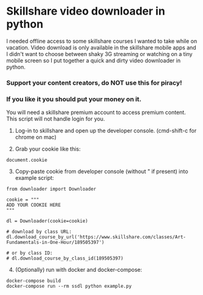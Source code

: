 # Skillshare video downloader in python

I needed offline access to some skillshare courses I wanted to take while on vacation.
Video download is only available in the skillshare mobile apps and I didn't want to
choose between shaky 3G streaming or watching on a tiny mobile screen so I put together a
quick and dirty video downloader in python.

### Support your content creators, do NOT use this for piracy!
### If you like it you should put your money on it.

You will need a skillshare premium account to access premium content.
This script will not handle login for you.

1. Log-in to skillshare and open up the developer console.
(cmd-shift-c for chrome on mac)

2. Grab your cookie like this:
```
document.cookie
```

3. Copy-paste cookie from developer console (without " if present) into example script:
```
from downloader import Downloader

cookie = """
ADD YOUR COOKIE HERE
"""

dl = Downloader(cookie=cookie)

# download by class URL:
dl.download_course_by_url('https://www.skillshare.com/classes/Art-Fundamentals-in-One-Hour/189505397')

# or by class ID:
# dl.download_course_by_class_id(189505397)
```

4. (Optionally) run with docker and docker-compose:
```
docker-compose build
docker-compose run --rm ssdl python example.py
```
